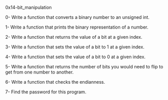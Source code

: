 0x14-bit_manipulation

0- Write a function that converts a binary number to an unsigned int.

1- Write a function that prints the binary representation of a number.

2- Write a function that returns the value of a bit at a given index.

3- Write a function that sets the value of a bit to 1 at a given index.

4- Write a function that sets the value of a bit to 0 at a given index.

5- Write a function that returns the number of bits you would need to flip to get from one number to another.

6- Write a function that checks the endianness.

7- Find the password for this program.
